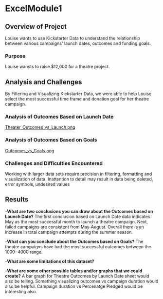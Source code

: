 # ExcelModule1

## Overview of Project
Louise wants to use Kickstarter Data to understand the relationship between various campaigns' launch dates, outcomes and funding goals.

### Purpose  
Louise wansts to raise $12,000 for a theatre project.

## Analysis and Challenges  
By Filtering and Visualizing Kickstarter Data, we were able to help Louise select the most successful time frame and donation goal for her theatre campaign.

### Analysis of Outcomes Based on Launch Date 
[Theater_Outcomes_vs_Launch.png
](url)
### Analysis of Outcomes Based on Goals 
[Outcomes_vs_Goals.png
](url)
### Challenges and Difficulties Encountered 
Working with larger data sets require precision in filtering, formatting and visualization of data. Inattention to detail may result in data being deleted, error symbols, undesired values

## Results
-**What are two conclusions you can draw about the Outcomes based on Launch Date?**
The first conclusion based on Launch Date data indicates May as the most successful month to launch a theatre campaign. Next, failed campaigns are consistent from May-August. Overall there is an increase in total campaign attempts during the summer season. 

-**What can you conclude about the Outcomes based on Goals?** The theatre campaigns have had the most successful outcomes between the $1000-$4000 range.

-**What are some limitations of this dataset?**

-**What are some other possible tables and/or graphs that we could create?**
A bar graph for Theatre Outcomes by Launch Date sheet would also be telling. Something visualizing outcomes vs campaign duration would also be helpful. Campaign duration vs Percenatge Pledged would be interesting also.

